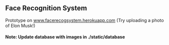 ## Face Recognition System

Prototype on www.facerecogsystem.herokuapp.com (Try uploading a photo of Elon Musk!)

#### Note: Update database with images in ./static/database

